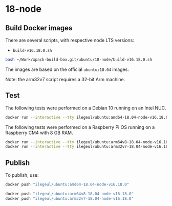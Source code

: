 
# 18-node

## Build Docker images

There are several scripts, with respective node LTS versions:

- `build-v16.18.0.sh`

```sh
bash ~/Work/xpack-build-box.git/ubuntu/18-node/build-v16.18.0.sh
```

The images are based on the official `ubuntu:18.04` images.

Note: the arm32v7 script requires a 32-bit Arm machine.

## Test

The following tests were performed on a Debian 10
running on an Intel NUC.

```sh
docker run --interactive --tty ilegeul/ubuntu:amd64-18.04-node-v16.18.0
```

The following tests were performed on a Raspberry Pi OS
running on a Raspberry CM4 with 8 GB RAM.

```sh
docker run --interactive --tty ilegeul/ubuntu:arm64v8-18.04-node-v16.18.0
docker run --interactive --tty ilegeul/ubuntu:arm32v7-18.04-node-v16.18.0
```

## Publish

To publish, use:

```sh
docker push "ilegeul/ubuntu:amd64-18.04-node-v16.18.0"

docker push "ilegeul/ubuntu:arm64v8-18.04-node-v16.18.0"
docker push "ilegeul/ubuntu:arm32v7-18.04-node-v16.18.0"
```
